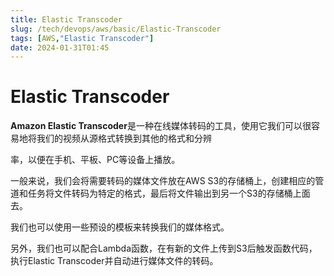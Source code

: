 ```yaml
---
title: Elastic Transcoder
slug: /tech/devops/aws/basic/Elastic-Transcoder
tags: [AWS,"Elastic Transcoder"]
date: 2024-01-31T01:45
---
```

# Elastic Transcoder

**Amazon Elastic Transcoder**是一种在线媒体转码的工具，使用它我们可以很容易地将我们的视频从源格式转换到其他的格式和分辨

率，以便在手机、平板、PC等设备上播放。

一般来说，我们会将需要转码的媒体文件放在AWS S3的存储桶上，创建相应的管道和任务将文件转码为特定的格式，最后将文件输出到另一个S3的存储桶上面去。

我们也可以使用一些预设的模板来转换我们的媒体格式。

另外，我们也可以配合Lambda函数，在有新的文件上传到S3后触发函数代码，执行Elastic Transcoder并自动进行媒体文件的转码。